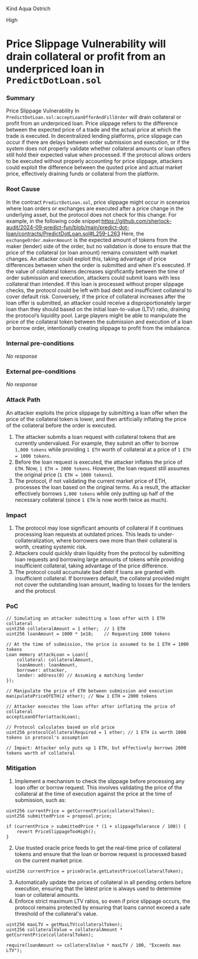 Kind Aqua Ostrich

High

# Price Slippage Vulnerability will drain collateral or profit from an underpriced loan in `PredictDotLoan.sol`

### Summary

Price Slippage Vulnerability In `PredictDotLoan.sol:acceptLoanOfferAndFillOrder` will drain collateral or profit from an underpriced loan.
Price slippage refers to the difference between the expected price of a trade and the actual price at which the trade is executed. In decentralized lending platforms, price slippage can occur if there are delays between order submission and execution, or if the system does not properly validate whether collateral amounts or loan offers still hold their expected value when processed.
If the protocol allows orders to be executed without properly accounting for price slippage, attackers could exploit the difference between the quoted price and actual market price, effectively draining funds or collateral from the platform.


### Root Cause

In the contract `PredictDotLoan.sol`, price slippage might occur in scenarios where loan orders or exchanges are executed after a price change in the underlying asset, but the protocol does not check for this change. For example, in the following code snippet:https://github.com/sherlock-audit/2024-09-predict-fun/blob/main/predict-dot-loan/contracts/PredictDotLoan.sol#L259-L263
Here, the `exchangeOrder.makerAmount` is the expected amount of tokens from the maker (lender) side of the order, but no validation is done to ensure that the price of the collateral (or loan amount) remains consistent with market changes. An attacker could exploit this, taking advantage of price differences between when the order is submitted and when it's executed.
If the value of collateral tokens decreases significantly between the time of order submission and execution, attackers could submit loans with less collateral than intended. If this loan is processed without proper slippage checks, the protocol could be left with bad debt and insufficient collateral to cover default risk.
Conversely, if the price of collateral increases after the loan offer is submitted, an attacker could receive a disproportionately larger loan than they should based on the initial loan-to-value (LTV) ratio, draining the protocol’s liquidity pool.
Large players might be able to manipulate the price of the collateral token between the submission and execution of a loan or borrow order, intentionally creating slippage to profit from the imbalance.


### Internal pre-conditions

_No response_

### External pre-conditions

_No response_

### Attack Path

An attacker exploits the price slippage by submitting a loan offer when the price of the collateral token is lower, and then artificially inflating the price of the collateral before the order is executed.
1. The attacker submits a loan request with collateral tokens that are currently undervalued. For example, they submit an offer to borrow `1,000 tokens` while providing `1 ETH` worth of collateral at a price of `1 ETH = 1000 tokens`.
2. Before the loan request is executed, the attacker inflates the price of `ETH`. Now, `1 ETH = 2000 tokens`. However, the loan request still assumes the original price (`1 ETH = 1000 tokens`).
3. The protocol, if not validating the current market price of ETH, processes the loan based on the original terms. As a result, the attacker effectively borrows `1,000 tokens` while only putting up half of the necessary collateral (since `1 ETH` is now worth twice as much).


### Impact

1. The protocol may lose significant amounts of collateral if it continues processing loan requests at outdated prices. This leads to under-collateralization, where borrowers owe more than their collateral is worth, creating systemic risk.
2. Attackers could quickly drain liquidity from the protocol by submitting loan requests and borrowing large amounts of tokens while providing insufficient collateral, taking advantage of the price difference.
3. The protocol could accumulate bad debt if loans are granted with insufficient collateral. If borrowers default, the collateral provided might not cover the outstanding loan amount, leading to losses for the lenders and the protocol.


### PoC

```solidity
// Simulating an attacker submitting a loan offer with 1 ETH collateral
uint256 collateralAmount = 1 ether;  // 1 ETH
uint256 loanAmount = 1000 * 1e18;    // Requesting 1000 tokens

// At the time of submission, the price is assumed to be 1 ETH = 1000 tokens
Loan memory attackLoan = Loan({
    collateral: collateralAmount,
    loanAmount: loanAmount,
    borrower: attacker,
    lender: address(0) // Assuming a matching lender
});

// Manipulate the price of ETH between submission and execution
manipulatePriceOfETH(2 ether); // Now 1 ETH = 2000 tokens

// Attacker executes the loan offer after inflating the price of collateral
acceptLoanOffer(attackLoan);

// Protocol calculates based on old price
uint256 protocolCollateralRequired = 1 ether; // 1 ETH is worth 1000 tokens in protocol's assumption

// Impact: Attacker only puts up 1 ETH, but effectively borrows 2000 tokens worth of collateral
```

### Mitigation

1. Implement a mechanism to check the slippage before processing any loan offer or borrow request. This involves validating the price of the collateral at the time of execution against the price at the time of submission, such as:
```solidity
uint256 currentPrice = getCurrentPrice(collateralToken);
uint256 submittedPrice = proposal.price;

if (currentPrice > submittedPrice * (1 + slippageTolerance / 100)) {
    revert PriceSlippageTooHigh();
}
```
2. Use trusted oracle price feeds to get the real-time price of collateral tokens and ensure that the loan or borrow request is processed based on the current market price.
```solidity
uint256 currentPrice = priceOracle.getLatestPrice(collateralToken);
```
3. Automatically update the prices of collateral in all pending orders before execution, ensuring that the latest price is always used to determine loan or collateral amounts.
4. Enforce strict maximum LTV ratios, so even if price slippage occurs, the protocol remains protected by ensuring that loans cannot exceed a safe threshold of the collateral's value.
```solidity
uint256 maxLTV = getMaxLTV(collateralToken);
uint256 collateralValue = collateralAmount * getCurrentPrice(collateralToken);

require(loanAmount <= collateralValue * maxLTV / 100, "Exceeds max LTV");
```
